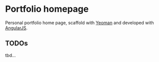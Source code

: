 # Portfolio homepage
Personal portfolio home page, scaffold with [Yeoman](http://yeoman.io/) and developed with [AngularJS](https://angularjs.org/).
  
## TODOs
tbd...